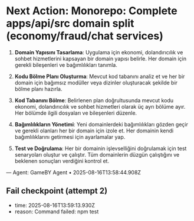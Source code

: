 # Next Action: Monorepo: Complete apps/api/src domain split (economy/fraud/chat services)

1. **Domain Yapısını Tasarlama**: Uygulama için ekonomi, dolandırıcılık ve sohbet hizmetlerini kapsayan bir domain yapısı belirle. Her domain için gerekli bileşenleri ve bağımlılıkları tanımla.

2. **Kodu Bölme Planı Oluşturma**: Mevcut kod tabanını analiz et ve her bir domain için bağımsız modüller veya dizinler oluşturacak şekilde bir bölme planı hazırla.

3. **Kod Tabanını Bölme**: Belirlenen plan doğrultusunda mevcut kodu ekonomi, dolandırıcılık ve sohbet hizmetleri olarak üç ayrı bölüme ayır. Her bölümde ilgili dosyaları ve bileşenleri düzenle.

4. **Bağımlılıkların Yönetimi**: Yeni domainlerdeki bağımlılıkları gözden geçir ve gerekli olanları her bir domain için izole et. Her domainin kendi bağımlılıklarını getirmesi için ayarlamalar yap.

5. **Test ve Doğrulama**: Her bir domainin işlevselliğini doğrulamak için test senaryoları oluştur ve çalıştır. Tüm domainlerin düzgün çalıştığını ve beklenen sonuçları verdiğini kontrol et.

— Agent: GameBY Agent • 2025-08-16T13:58:44.908Z


## Fail checkpoint (attempt 2)
- time: 2025-08-16T13:59:13.930Z
- reason: Command failed: npm test
